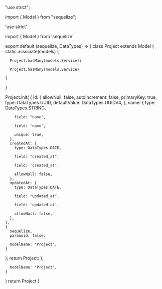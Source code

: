 
"use strict";

import { Model } from "sequelize";

'use strict'

import { Model } from 'sequelize'


export default (sequelize, DataTypes) => {
  class Project extends Model {
    static associate(models) {

      Project.hasMany(models.Service);

      Project.hasMany(models.Service)

    }
  }

  Project.init(
    {
      id: {
        allowNull: false,
        autoIncrement: false,
        primaryKey: true,
        type: DataTypes.UUID,
        defaultValue: DataTypes.UUIDV4,
      },
      name: {
        type: DataTypes.STRING,

        field: "name",

        field: 'name',

        unique: true,
      },
      createdAt: {
        type: DataTypes.DATE,

        field: "created_at",

        field: 'created_at',

        allowNull: false,
      },
      updatedAt: {
        type: DataTypes.DATE,

        field: "updated_at",

        field: 'updated_at',

        allowNull: false,
      },
    },
    {
      sequelize,
      paranoid: false,

      modelName: "Project",
    }
  );
  return Project;
};

      modelName: 'Project',
    }
  )
  return Project
}

